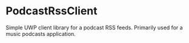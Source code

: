 # PodcastRssClient
Simple UWP client library for a podcast RSS feeds.
Primarily used for a music podcasts application.

